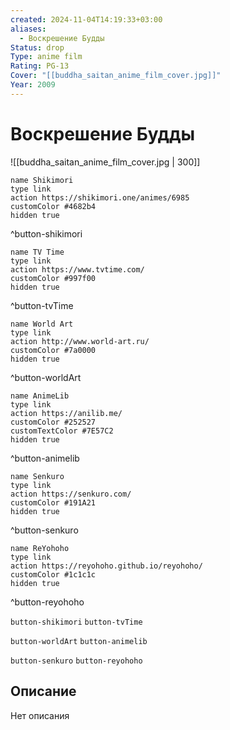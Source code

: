 ```yaml
---
created: 2024-11-04T14:19:33+03:00
aliases:
  - Воскрешение Будды
Status: drop
Type: anime film
Rating: PG-13
Cover: "[[buddha_saitan_anime_film_cover.jpg]]"
Year: 2009
---
```


# Воскрешение Будды

![[buddha_saitan_anime_film_cover.jpg | 300]]

```button
name Shikimori
type link
action https://shikimori.one/animes/6985
customColor #4682b4
hidden true
```
^button-shikimori

```button
name TV Time
type link
action https://www.tvtime.com/
customColor #997f00
hidden true
```
^button-tvTime

```button
name World Art
type link
action http://www.world-art.ru/
customColor #7a0000
hidden true
```
^button-worldArt

```button
name AnimeLib
type link
action https://anilib.me/
customColor #252527
customTextColor #7E57C2
hidden true
```
^button-animelib

```button
name Senkuro
type link
action https://senkuro.com/
customColor #191A21
hidden true
```
^button-senkuro

```button
name ReYohoho
type link
action https://reyohoho.github.io/reyohoho/
customColor #1c1c1c
hidden true
```
^button-reyohoho

`button-shikimori` `button-tvTime`

`button-worldArt` `button-animelib`

`button-senkuro` `button-reyohoho`

## Описание

Нет описания
